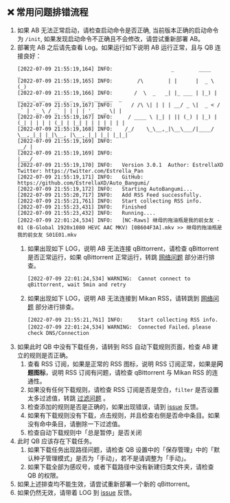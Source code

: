 ## ❌ 常用问题排错流程
1. 如果 AB 无法正常启动，请检查启动命令是否正确, 当前版本正确的启动命令为 `/init`, 如果发现启动命令不正确且不会修改，请尝试重新部署 AB。
2. 部署完 AB 之后请先查看 Log。如果运行如下说明 AB 运行正常，且与 QB 连接良好：
      ```log
      [2022-07-09 21:55:19,164] INFO:	                _        ____                                    _ 
      [2022-07-09 21:55:19,165] INFO:	     /\        | |      |  _ \                                  (_)
      [2022-07-09 21:55:19,166] INFO:	    /  \  _   _| |_ ___ | |_) | __ _ _ __   __ _ _   _ _ __ ___  _ 
      [2022-07-09 21:55:19,167] INFO:	   / /\ \| | | | __/ _ \|  _ < / _` | '_ \ / _` | | | | '_ ` _ \| |
      [2022-07-09 21:55:19,167] INFO:	  / ____ \ |_| | || (_) | |_) | (_| | | | | (_| | |_| | | | | | | |
      [2022-07-09 21:55:19,168] INFO:	 /_/    \_\__,_|\__\___/|____/ \__,_|_| |_|\__, |\__,_|_| |_| |_|_|
      [2022-07-09 21:55:19,169] INFO:	                                            __/ |                  
      [2022-07-09 21:55:19,169] INFO:	                                           |___/                   
      [2022-07-09 21:55:19,170] INFO:	Version 3.0.1  Author: EstrellaXD Twitter: https://twitter.com/Estrella_Pan
      [2022-07-09 21:55:19,171] INFO:	GitHub: https://github.com/EstrellaXD/Auto_Bangumi/
      [2022-07-09 21:55:19,172] INFO:	Starting AutoBangumi...
      [2022-07-09 21:55:20,717] INFO:	Add RSS Feed successfully.
      [2022-07-09 21:55:21,761] INFO:	Start collecting RSS info.
      [2022-07-09 21:55:23,431] INFO:	Finished
      [2022-07-09 21:55:23,432] INFO:	Running....
      [2022-07-09 22:01:24,534] INFO:	[NC-Raws] 继母的拖油瓶是我的前女友 - 01 (B-Global 1920x1080 HEVC AAC MKV) [0B604F3A].mkv >> 继母的拖油瓶是我的前女友 S01E01.mkv
      ```
   1. 如果出现如下 LOG，说明 AB 无法连接 qBittorrent，请检查 qBittorrent 是否正常运行，如果 qBittorrent 正常运行，转跳 [网络问题](常见问题#API与网络链接) 部分进行排查。
        ```log
        [2022-07-09 22:01:24,534] WARNING:  Cannot connect to qBittorrent, wait 5min and retry
        ```
   2. 如果出现如下 LOG，说明 AB 无法连接到 Mikan RSS，请转跳到 [网络问题](常见问题#API与网络链接) 部分进行排查。
        ```log
        [2022-07-09 21:55:21,761] INFO:	    Start collecting RSS info.
        [2022-07-09 22:01:24,534] WARNING:  Connected Failed，please check DNS/Connection
        ```
3. 如果此时 QB 中没有下载任务，请转到 RSS 自动下载规则页面，检查 AB 建立的规则是否正确。
   1. 查看 RSS 订阅，如果是正常的 RSS 图标，说明 RSS 订阅正常，如果是**问题图标**，说明 RSS 订阅有问题，请检查 qBittorrent 与 Mikan RSS 的连通性。
   2. 如果没有任何下载规则，请检查 RSS 订阅是否是空白，`filter` 是否设置太多过滤值，转跳 [过滤问题](常见问题) 。
   3. 检查添加的规则是否是正确的，如果出现错误，请到 [issue](https://www.github.com/EstrellaXD/Auto_Bangumi/issues) 反馈。
   4. 如果有下载规则没有下载，点击规则，并且检查右侧是否命中条目。如果没有命中条目，请删除一下过滤值。
   5. 检查自动下载规则中「总是暂停」是否关闭
4. 此时 QB 应该存在下载任务。
   1. 如果下载任务出现路径问题，请检查 QB 设置中的「保存管理」中的「默认种子管理模式」是否为「手动」，若不是请调整为「手动」。
   2. 如果下载全部为感叹号，或者下载路径中没有新建归类文件夹，请检查 QB 的权限。
5. 如果上述排查均不能生效，请尝试重新部署一个新的 qBittorrent。
6. 如果仍然无效，请带着 LOG 到 [issue](https://www.github.com/EstrellaXD/Auto_Bangumi/issues) 反馈。

